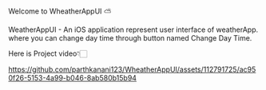 Welcome to WheatherAppUI ⛅️

WeatherAppUI - An iOS application represent user interface of weatherApp.
where you can change day time through button named Change Day Time.

Here is Project video👇🏻


https://github.com/parthkanani123/WheatherAppUI/assets/112791725/ac950f26-5153-4a99-b046-8ab580b15b94





